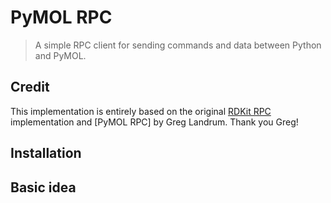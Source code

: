 # PyMOL RPC
> A simple RPC client for sending commands and data between Python and PyMOL.

## Credit
This implementation is entirely based on the original [RDKit RPC](https://github.com/rdkit/rdkit/blob/master/rdkit/python/rdkit/Chem/PyMol.py) implementation and [PyMOL RPC] by Greg Landrum. Thank you Greg!

## Installation

## Basic idea